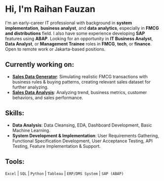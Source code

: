 # Hi, I'm Raihan Fauzan
I'm an early-career IT professional with background in **system implementation**, **business analyst**, and **data analytics**, especially in **FMCG and distributions** field. I also have some experience developing **SAP** features using **ABAP**. Looking for an opportunity in **IT Business Analyst**, **Data Analyst**, or **Management Trainee** roles in **FMCG**, **tech**, or **finance**. Open to remote work or Jakarta-based positions.

## Currently working on:
- [**Sales Data Generator**](): Simulating realistic FMCG transactions with business rules & buying patterns, creating relevant sales dataset for further analyzing.
- [**Sales Data Analysis**](): Analyzing trend, business metrics, customer behaviors, and sales performance.

## Skills:
- **Data Analysis**: Data Cleansing, EDA, Dashboard Development, Basic Machine Learning.
- **System Development & Implementation**: User Requirements Gathering, Functional Specification Development, User Acceptance Testing, API Testing, Feature Implementation & Support.

## Tools:
`Excel` | `SQL` | `Python` | `Tableau` | `ERP/DMS System` | `SAP (ABAP)`



<!---
raihan-fauzan/raihan-fauzan is a ✨ special ✨ repository because its `README.md` (this file) appears on your GitHub profile.
You can click the Preview link to take a look at your changes.

:)
--->

